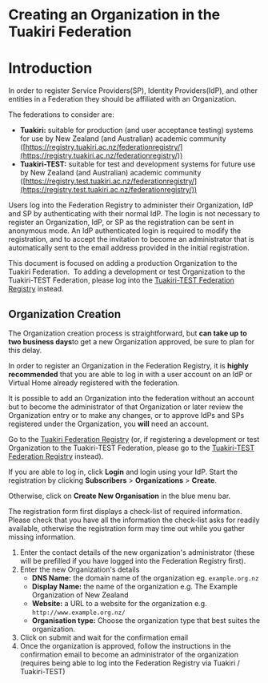 # Creating an Organization in the Tuakiri Federation

# Introduction

In order to register Service Providers(SP), Identity Providers(IdP), and other entities in a Federation they should be affiliated with an Organization.

The federations to consider are:

*   **Tuakiri:** suitable for production (and user acceptance testing) systems for use by New Zealand (and Australian) academic community ([https://registry.tuakiri.ac.nz/federationregistry/](https://registry.tuakiri.ac.nz/federationregistry/))
*   **Tuakiri-TEST:** suitable for test and development systems for future use by New Zealand (and Australian) academic community ([https://registry.test.tuakiri.ac.nz/federationregistry/](https://registry.test.tuakiri.ac.nz/federationregistry/))

Users log into the Federation Registry to administer their Organization, IdP and SP by authenticating with their normal IdP. The login is not necessary to register an Organization, IdP, or SP as the registration can be sent in anonymous mode. An IdP authenticated login is required to modify the registration, and to accept the invitation to become an administrator that is automatically sent to the email address provided in the initial registration.

This document is focused on adding a production Organization to the Tuakiri Federation.  To adding a development or test Organization to the Tuakiri-TEST Federation, please log into the [Tuakiri-TEST Federation Registry](https://registry.test.tuakiri.ac.nz/federationregistry/) instead.

## Organization Creation

The Organization creation process is straightforward, but **can take up to two business days**to get a new Organization approved, be sure to plan for this delay.

In order to register an Organization in the Federation Registry, it is **highly recommended** that you are able to log in with a user account on an IdP or Virtual Home already registered with the federation.

It is possible to add an Organization into the federation without an account but to become the administrator of that Organization or later review the Organization entry or to make any changes, or to approve IdPs and SPs registered under the Organization, you **will** need an account.

Go to the [Tuakiri Federation Registry](https://registry.tuakiri.ac.nz/federationregistry) (or, if registering a development or test Organization to the Tuakiri-TEST Federation, please go to the [Tuakiri-TEST Federation Registry](https://registry.test.tuakiri.ac.nz/federationregistry/) instead).

If you are able to log in, click **Login** and login using your IdP. Start the registration by clicking **Subscribers** > **Organizations** > **Create**.

Otherwise, click on **Create New Organisation** in the blue menu bar.

The registration form first displays a check-list of required information.  Please check that you have all the information the check-list asks for readily available, otherwise the registration form may time out while you gather missing information.

1.  Enter the contact details of the new organization's administrator (these will be prefilled if you have logged into the Federation Registry first).
2.  Enter the new Organization's details
    *   **DNS Name:** the domain name of the organization eg. `example.org.nz`
    *   **Display Name:** the name of the organization e.g. The Example Organization of New Zealand
    *   **Website:** a URL to a website for the organization e.g. `http://www.example.org.nz/`
    *   **Organisation type:** Choose the organization type that best suites the organization.
3.  Click on submit and wait for the confirmation email
4.  Once the organization is approved, follow the instructions in the confirmation email to become an administrator of the organization (requires being able to log into the Federation Registry via Tuakiri / Tuakiri-TEST)